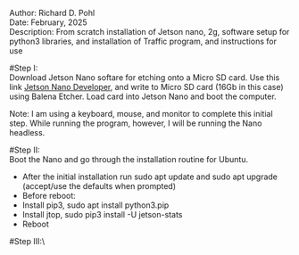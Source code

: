 Author:      Richard D. Pohl\
Date:        February, 2025\
Description: From scratch installation of Jetson nano, 2g, software setup for python3 libraries, and installation of Traffic program, and instructions for use

#Step I:\
Download Jetson Nano softare for etching onto a Micro SD card. Use this link [Jetson Nano Developer](https://developer.nvidia.com/embedded/learn/get-started-jetson-nano-devkit#intro), and write to Micro SD card (16Gb in this case) using Balena Etcher. Load card into Jetson Nano and boot the computer.


Note: I am using a keyboard, mouse, and monitor to complete this initial step. While running the program, however, I will be running the Nano headless.

#Step II:\
Boot the Nano and go through the installation routine for Ubuntu. 

- After the initial installation run sudo apt update and sudo apt upgrade (accept/use the defaults when prompted)
- Before reboot:
- Install pip3, sudo apt install python3.pip
- Install jtop, sudo pip3 install -U jetson-stats
- Reboot 

#Step III:\
